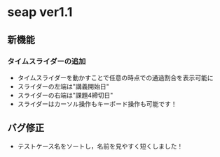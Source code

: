 # seap ver1.1
## 新機能
### タイムスライダーの追加
- タイムスライダーを動かすことで任意の時点での通過割合を表示可能に
- スライダーの左端は"講義開始日"
- スライダーの右端は"課題4締切日"
- スライダーはカーソル操作もキーボード操作も可能です！
## バグ修正
- テストケース名をソートし，名前を見やすく短くしました！
